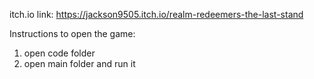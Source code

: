 itch.io link: https://jackson9505.itch.io/realm-redeemers-the-last-stand

Instructions to open the game:
1. open code folder 
2. open main folder and run it